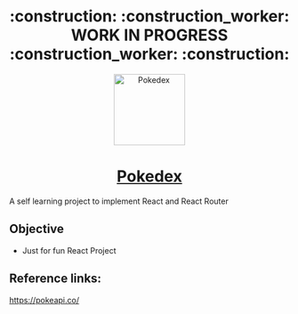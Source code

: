 <h1 align="center">:construction: :construction_worker: WORK IN PROGRESS :construction_worker: :construction:</h1>
<p align="center">
  <img  alt="Pokedex" height="128px" width="128px" src="https://img.icons8.com/color/96/000000/pokedex.png">
</p>
<h1 align="center"><a href="#">Pokedex</a></h1>

A self learning project to implement React and React Router

## Objective
- Just for fun React Project

## Reference links:
https://pokeapi.co/
